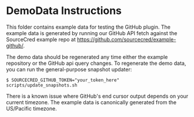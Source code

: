 # DemoData Instructions

This folder contains example data for testing the GitHub plugin. The example
data is generated by running our GitHub API fetch against the SourceCred
example repo at https://github.com/sourcecred/example-github/.

The demo data should be regenerated any time either the example repository or
the GitHub api query changes. To regenerate the demo data, you can run the general-purpose
snapshot updater:

```shell
$ SOURCECRED_GITHUB_TOKEN="your_token_here" scripts/update_snapshots.sh
```

There is a known issue where GitHub's end cursor output depends on your current
timezone. The example data is canonically generated from the US/Pacific
timezone.
